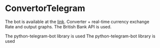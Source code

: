 # ConvertorTelegram

The bot is available at the [link](https://t.me/CurrencyIvanBot).
Converter + real-time currency exchange Rate and output graphs. The British Bank API is used.


The python-telegram-bot library is used
The python-telegram-bot library is used

